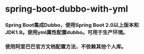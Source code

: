 # spring-boot-dubbo-with-yml
### Spring Boot集成Dubbo，使用Spring Boot 2.0以上版本和JDK1.8。使用yml属性配置dubbo。可用于生产环境。
### 使用阿里巴巴官方文档配置方法，不依赖其他个人库。

